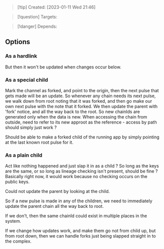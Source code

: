 
>[!tip] Created: [2023-01-11 Wed 21:46]

>[!question] Targets: 

>[!danger] Depends: 

## Options

### As a hardlink
But then it won't be updated when changes occur below.

### As a special child
Mark the channel as forked, and point to the origin, then the next pulse that gets made will be an update.
So whenever any chain needs its next pulse, we walk down from root noting that it was forked, and then go make our own next pulse with the note that it forked.
We then update the parent with 'fork' notice, and all the way back to the root.
So new chainIds are generated only when the data is new.
When accessing the chain from outside, need to refer to its new approot as the reference - access by path should simply just work ?

Should be able to make a forked child of the running app by simply pointing at the last known root pulse for it.

### As a plain child
Act like nothing happened and just slap it in as a child ?
So long as the keys are the same, or so long as lineage checking isn't present, should be fine ?
Basically right now, it would work because no checking occurs on the public keys.

Could not update the parent by looking at the child.

So if a new pulse is made in any of the children, we need to immediately update the parent chain all the way back to root.

If we don't, then the same chainId could exist in multiple places in the system.

If we change how updates work, and make them go not from child up, but from root down, then we can handle forks just being slapped straight in to the complex.